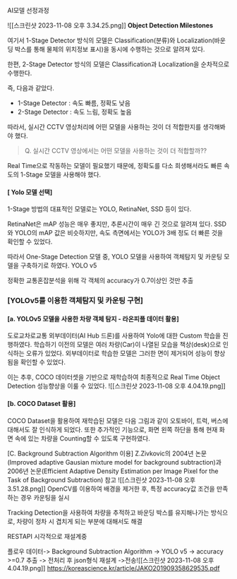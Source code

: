 AI모델 선정과정

![[스크린샷 2023-11-08 오후 3.34.25.png]]
**Object Detection Milestones**  

여기서 1-Stage Detector 방식의 모델은 Classification(분류)와 Localization(바운딩 박스를 통해 물체의 위치정보 표시)을 동시에 수행하는 것으로 알려져 있다.

한편, 2-Stage Detector 방식의 모델은 Classification과 Localization을 순차적으로 수행한다.

즉, 다음과 같았다.

- 1-Stage Detector : 속도 빠름, 정확도 낮음
- 2-Stage Detector : 속도 느림, 정확도 높음

따라서, 실시간 CCTV 영상처리에 어떤 모델을 사용하는 것이 더 적합한지를 생각해봐야 했다.

> Q. 실시간 CCTV 영상에서는 어떤 모델을 사용하는 것이 더 적합할까??

Real Time으로 작동하는 모델이 필요했기 때문에, 정확도를 다소 희생해서라도 빠른 속도의 1-Stage 모델을 사용해야 했다.
#### [ Yolo 모델 선택]

1-Stage 방법의 대표적인 모델로는 YOLO, RetinaNet, SSD 등이 있다.

RetinaNet은 mAP 성능은 매우 좋지만, 추론시간이 매우 긴 것으로 알려져 있다. SSD와 YOLO의 mAP 값은 비슷하지만, 속도 측면에서는 YOLO가 3배 정도 더 빠른 것을 확인할 수 있었다.

따라서 One-Stage Detection 모델 중, YOLO 모델을 사용하여 객체탐지 및 카운팅 모델을 구축하기로 하였다.
YOLO v5


정확한 교통혼잡분석을 위해 각 객체의 accuracy가 0.7이상인 것만 추출

### [YOLOv5를 이용한 객체탐지 및 카운팅 구현]

#### [a. YOLOv5 모델을 사용한 차량 객체 탐지 - 라온피플 데이터 활용]

도로교차로교통 외부데이터(AI Hub 드론)를 사용하여 Yolo에 대한 Custom 학습을 진행하였다. 학습하기 이전의 모델은 여러 차량(Car)이 나열된 모습을 책상(desk)으로 인식하는 오류가 있었다. 외부데이터로 학습한 모델은 그러한 면이 제거되어 성능이 향상됨을 확인할 수 있었다.

이는 추후, COCO 데이터셋을 기반으로 재학습하여 최종적으로 Real Time Object Detection 성능향상을 이룰 수 있었다.
![[스크린샷 2023-11-08 오후 4.04.19.png]]
#### [b. COCO Dataset 활용]

COCO Dataset을 활용하여 재학습된 모델은 다음 그림과 같이 오토바이, 트럭, 버스에 대해서도 잘 인식하게 되었다. 또한 추가적인 기능으로, 화면 왼쪽 하단을 통해 현재 화면 속에 있는 차량을 Counting할 수 있도록 구현하였다.

[C. Background Subtraction Algorithm 이용]
Z.Zivkovic의 2004년 논문(Improved adaptive Gausian mixture model for background subtraction)과 2006년 논문(Efficient Adaptive Density Estimation per Image Pixel for the Task of Background Subtraction) 참고
![[스크린샷 2023-11-08 오후 3.51.28.png]]
OpenCV를 이용하여 배경을 제거한 후, 특정 accuracy값 조건을 만족하는 경우 카운팅을 실시

Tracking Detection을 사용하여 차량을 추적하고 바운딩 박스를 유지해나가는 방식으로, 차량이 정차 시 겹치게 되는 부분에 대해서도 해결


RESTAPI 시각적으로 재설계중

플로우
데이터-> Background Subtraction Algorithm -> YOLO v5 -> accuracy >=0.7 추출 -> 전처리 후 json형식 재설계 ->전송![[스크린샷 2023-11-08 오후 4.04.19.png]]
https://koreascience.kr/article/JAKO201909358629535.pdf

